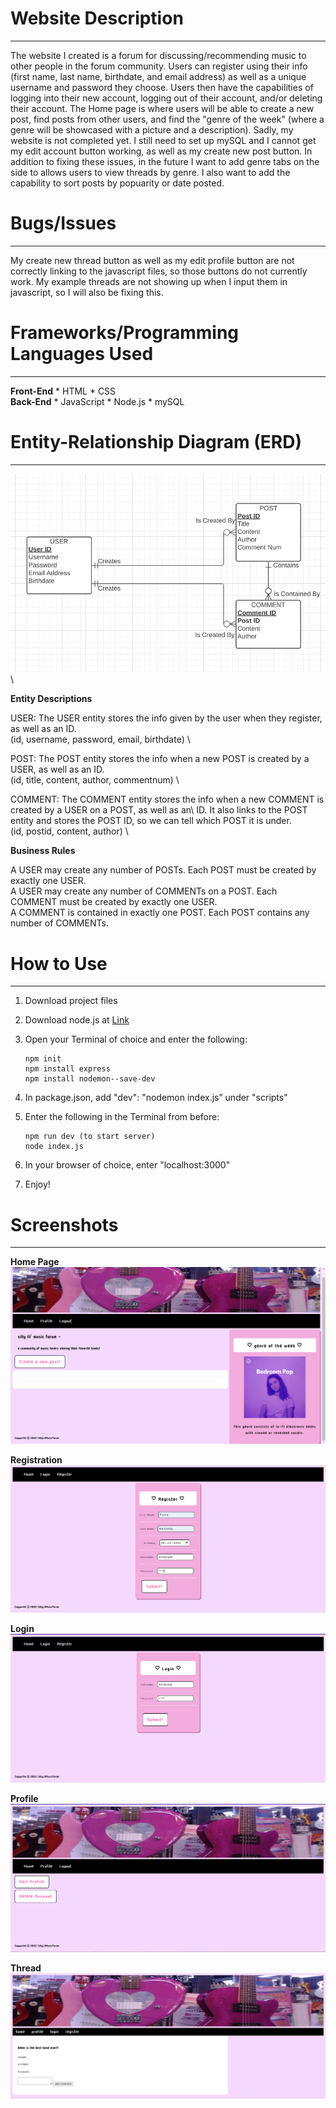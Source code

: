 # Website Description
***
The website I created is a forum for discussing/recommending music to other people in the forum community.
Users can register using their info (first name, last name, birthdate, and email address) as well as a unique username and password they choose. Users then have the capabilities of logging into their new account, logging out of their account, and/or deleting their account.
The Home page is where users will be able to create a new post, find posts from other users, and find the "genre of the week" (where a genre will be showcased with a picture and a description).
Sadly, my website is not completed yet. I still need to set up mySQL and I cannot get my edit account button working, as well as my create new post button. In addition to fixing these issues, in the future I want to add genre tabs on the side to allows users to view threads by genre. I also want to add the capability to sort posts by popuarity or date posted.

# Bugs/Issues
***
My create new thread button as well as my edit profile button are not correctly linking to the javascript files, so those buttons do not currently work.
My example threads are not showing up when I input them in javascript, so I will also be fixing this.

# Frameworks/Programming Languages Used
***
**Front-End**
    * HTML
    * CSS\
**Back-End**
    * JavaScript
    * Node.js
    * mySQL

# Entity-Relationship Diagram (ERD)
***
![Image](ERD.PNG)\

**Entity Descriptions**

USER: The USER entity stores the info given by the user when they register, as well as an ID. \
(id, username, password, email, birthdate) \

POST: The POST entity stores the info when a new POST is created by a USER, as well as an ID. \
(id, title, content, author, commentnum) \

COMMENT: The COMMENT entity stores the info when a new COMMENT is created by a USER on a POST, as well as an\ ID. It also links to the POST entity and stores the POST ID, so we can tell which POST it is under. \
(id, postid, content, author) \

**Business Rules**

A USER may create any number of POSTs. Each POST must be created by exactly one USER. \
A USER may create any number of COMMENTs on a POST. Each COMMENT must be created by exactly one USER. \
A COMMENT is contained in exactly one POST. Each POST contains any number of COMMENTs.

# How to Use
***
1. Download project files
2. Download node.js at [Link](https://nodejs.dev/download/)
3. Open your Terminal of choice and enter the following:

    ```
    npm init
    npm install express
    npm install nodemon--save-dev
4. In package.json, add "dev": "nodemon index.js” under "scripts"
5. Enter the following in the Terminal from before:

    ```
    npm run dev (to start server)
    node index.js
    ```
6. In your browser of choice, enter "localhost:3000"
7. Enjoy!

# Screenshots
***
**Home Page**
![Image](homepage.PNG)

**Registration**
![Image](register.PNG)

**Login**
![Image](login.PNG)

**Profile**
![Image](profile.PNG)

**Thread**
![Image](thread.PNG)